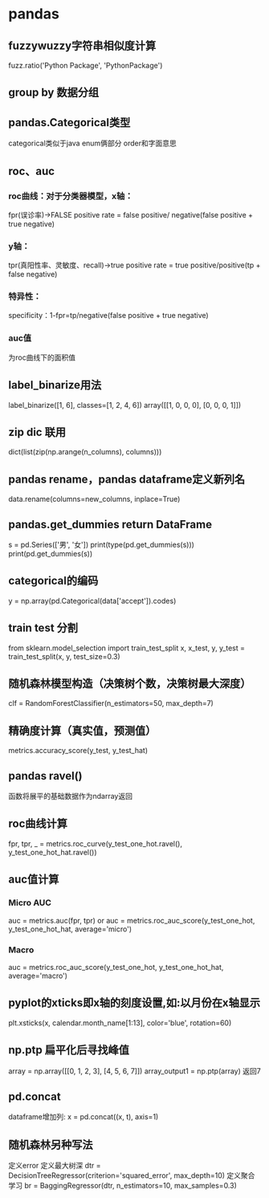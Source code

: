 # pandas
## fuzzywuzzy字符串相似度计算
fuzz.ratio('Python Package', 'PythonPackage')
## group by 数据分组

## pandas.Categorical类型
categorical类似于java enum俩部分 order和字面意思
## roc、auc
### roc曲线：对于分类器模型，x轴：
fpr(误诊率)->FALSE positive rate = false positive/ negative(false positive + true negative)
### y轴：
tpr(真阳性率、灵敏度、recall)->true positive rate = true positive/positive(tp + false negative)
### 特异性：
specificity：1-fpr=tp/negative(false positive + true negative)
### auc值
为roc曲线下的面积值
## label_binarize用法
label_binarize([1, 6], classes=[1, 2, 4, 6])
array([[1, 0, 0, 0],
       [0, 0, 0, 1]])
## zip dic 联用
dict(list(zip(np.arange(n_columns), columns)))
## pandas rename，pandas dataframe定义新列名
data.rename(columns=new_columns, inplace=True)
## pandas.get_dummies return DataFrame
s = pd.Series(['男', '女'])
print(type(pd.get_dummies(s)))
print(pd.get_dummies(s))
## categorical的编码
y = np.array(pd.Categorical(data['accept']).codes)
## train test 分割
from sklearn.model_selection import train_test_split
x, x_test, y, y_test = train_test_split(x, y, test_size=0.3)
## 随机森林模型构造（决策树个数，决策树最大深度）
clf = RandomForestClassifier(n_estimators=50, max_depth=7)
## 精确度计算（真实值，预测值）
metrics.accuracy_score(y_test, y_test_hat)
## pandas ravel()
函数将展平的基础数据作为ndarray返回
## roc曲线计算
fpr, tpr, _ = metrics.roc_curve(y_test_one_hot.ravel(), y_test_one_hot_hat.ravel())
## auc值计算 
### Micro AUC
auc = metrics.auc(fpr, tpr) or  auc = metrics.roc_auc_score(y_test_one_hot, y_test_one_hot_hat, average='micro')
### Macro 
auc = metrics.roc_auc_score(y_test_one_hot, y_test_one_hot_hat, average='macro')
## pyplot的xticks即x轴的刻度设置,如:以月份在x轴显示
plt.xsticks(x, calendar.month_name[1:13], color='blue', rotation=60)
## np.ptp 扁平化后寻找峰值
array = np.array([[0, 1, 2, 3], [4, 5, 6, 7]])
array_output1 = np.ptp(array)
返回7
## pd.concat
dataframe增加列: x = pd.concat((x, t), axis=1)
## 随机森林另种写法
定义error 定义最大树深
dtr = DecisionTreeRegressor(criterion='squared_error', max_depth=10) 
定义聚合学习
br = BaggingRegressor(dtr, n_estimators=10, max_samples=0.3)
